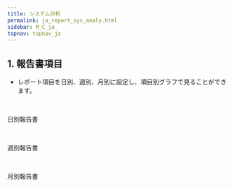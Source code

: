 ```yaml
---
title: システム分析
permalink: ja_report_sys_analy.html
sidebar: M_C_ja
topnav: topnav_ja
---
```


## 1. 報告書項目
- レポート項目を日別、週別、月別に設定し、項目別グラフで見ることができます。

<br />

日別報告書
<!-- [![image](/docs/images/Manual/common/report/sys_analy/1.png){: width="800" }](/docs/images/Manual/common/report/sys_analy/1.png){: target="_blank"}--> 

<br />

週別報告書
<!-- [![image](/docs/images/Manual/common/report/sys_analy/2.png){: width="800" }](/docs/images/Manual/common/report/sys_analy/2.png){: target="_blank"}--> 

<br />

月別報告書
<!-- [![image](/docs/images/Manual/common/report/sys_analy/3.png){: width="800" }](/docs/images/Manual/common/report/sys_analy/3.png){: target="_blank"}--> 
